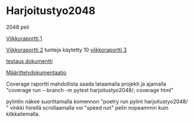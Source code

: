 # Harjoitustyo2048

2048 peli




[Viikkoraportti 1](https://github.com/Tiiawss/Harjoitustyo2048/blob/main/Dokumentaatio/Viikkorapotti%201.pdf)

[Viikkoraportti 2](https://github.com/Tiiawss/Harjoitustyo2048/blob/main/Dokumentaatio/Viikkoraportti%202.pdf) tunteja käytetty 10
[viikkoraportti 3](https://github.com/Tiiawss/Harjoitustyo2048/blob/main/Dokumentaatio/Viikkoraportti%203.pdf)

[testaus dokumentti](https://github.com/Tiiawss/Harjoitustyo2048/blob/main/Dokumentaatio/Testausdokumentti.pdf)

[Määrittelydokumentaatio](https://github.com/Tiiawss/Harjoitustyo2048/blob/main/Dokumentaatio/M%C3%A4%C3%A4rittelydokumentaatio.pdf)


Coverage raportti mahdollista saada lataamalla projekti ja ajamalla "coverage run --branch -m pytest harjoitustyo2048/; coverage html"





pylintin näkee suorittamalla komennon "poetry run pylint harjoitustyo2048/
"
vinkki hiirellä scrollaamalla voi "speed run" pelin nopeammin kuin kilkkailemalla.
